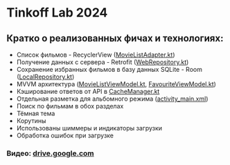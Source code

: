# Tinkoff Lab 2024

## Кратко о реализованных фичах и технологиях:
* Список фильмов - RecyclerView ([MovieListAdapter.kt](app%2Fsrc%2Fmain%2Fjava%2Fru%2Fndevelop%2Ftinkofflab2024%2Fadapters%2FMovieListAdapter.kt))
* Получение данных с сервера - Retrofit ([WebRepository.kt](app%2Fsrc%2Fmain%2Fjava%2Fru%2Fndevelop%2Ftinkofflab2024%2Fdata%2FWebRepository.kt))
* Сохранение избранных фильмов в базу данных SQLite - Room ([LocalRepository.kt](app%2Fsrc%2Fmain%2Fjava%2Fru%2Fndevelop%2Ftinkofflab2024%2Fdata%2FLocalRepository.kt))
* MVVM архитектура ([MovieListViewModel.kt](app%2Fsrc%2Fmain%2Fjava%2Fru%2Fndevelop%2Ftinkofflab2024%2Fui%2Fpopular%2FMovieListViewModel.kt), [FavouriteViewModel.kt](app%2Fsrc%2Fmain%2Fjava%2Fru%2Fndevelop%2Ftinkofflab2024%2Fui%2Ffavourite%2FFavouriteViewModel.kt))
* Кэширование ответов от API в [CacheManager.kt](app%2Fsrc%2Fmain%2Fjava%2Fru%2Fndevelop%2Ftinkofflab2024%2Fdata%2FCacheManager.kt)
* Отдельная разметка для альбомного режима ([activity_main.xml](app%2Fsrc%2Fmain%2Fres%2Flayout-land%2Factivity_main.xml))
* Поиск по фильмам в обох разделах 
* Тёмная тема
* Корутины
* Использованы шиммеры и индикаторы загрузки
* Обработка ошибок при загрузке


### Видео: [drive.google.com](https://drive.google.com/file/d/125fJB2diIYMTLyFGuJvEFgr2mXWx036I/view?usp=share_link)

